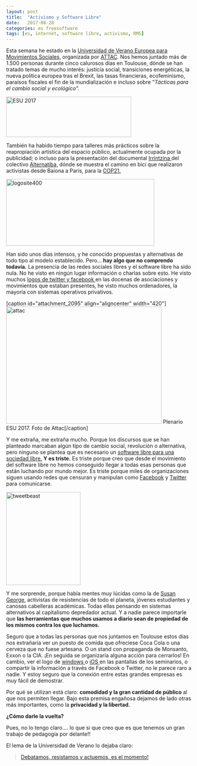 ```yaml
---
layout: post
title:  "Activismo y Software Libre"
date:   2017-08-28
categories: es freesoftware
tags: [es, internet, software libre, activismo, RMS]
---
```

Esta semana he estado en la <a href="https://www.esu2017.org/?lang=es" target="_blank" rel="noopener">Universidad de Verano Europea para Movimientos Sociales,</a> organizada por <a href="http://www.attac.es/" target="_blank" rel="noopener">ATTAC</a>. Nos hemos juntado más de 1.500 personas durante cinco calurosos días en Toulouse, dónde se han tratado temas de mucho interés: justicia social, transiciones energéticas, la nueva política europea tras el Brexit, las tasas financieras, ecofeminismo, paraísos fiscales el fin de la mundialización e incluso sobre "<em>Tácticas para el cambio social y ecológico".</em>

<a href="https://www.esu2017.org/" target="_blank" rel="noopener"><img class="aligncenter size-full wp-image-1994" src="https://izaroblog.files.wordpress.com/2017/08/c7fed5c9f405d42c6f97d549e505ba-e1503952964555.png?w=338" alt="ESU 2017" width="338" height="109" /></a>

También ha habido tiempo para talleres más prácticos sobre la reapropiación artística del espacio público, actualmente ocupada por la publicidad; o incluso para la presentación del documental <a href="http://www.irrintzina-le-film.com/" target="_blank" rel="noopener">Irrintzina </a>del colectivo <a href="https://alternatiba.eu/" target="_blank" rel="noopener">Alternatiba,</a> dónde se muestra el camino en bici que realizaron activistas desde Baiona a París, para la <a href="https://es.wikipedia.org/wiki/Conferencia_de_las_Naciones_Unidas_sobre_Cambio_Clim%C3%A1tico_2015" target="_blank" rel="noopener">COP21.</a>

<img class=" size-full wp-image-2020 aligncenter" src="https://izaroblog.files.wordpress.com/2017/08/logosite400.png" alt="logosite400" width="400" height="180" />

Han sido unos días intensos, y he conocido propuestas y alternativas de todo tipo al modelo establecido. Pero... <strong>hay algo que no comprendo todavía.</strong>
La presencia de las redes sociales libres y el software libre ha sido nula. No he visto en ningún lugar información o charlas sobre esto.
He visto muchos <a href="http://izaroblog.com/2017/06/26/escapando-de-las-redes/">logos de twitter y facebook </a>en las docenas de asociaciones y movimientos que estaban presentes, he visto muchos ordenadores, la mayoría con sistemas operativos privativos.

[caption id="attachment_2095" align="aligncenter" width="420"]<img class="alignnone  wp-image-2095" src="https://izaroblog.files.wordpress.com/2017/08/attac.jpg" alt="attac" width="420" height="316" /> Plenario ESU 2017. Foto de Attac[/caption]

Y me extraña, me extraña mucho. Porque los discursos que se han planteado marcaban algún tipo de cambio social, revolución o alternativa, pero ninguno se plantea que es necesario un <a href="http://izaroblog.com/2013/06/13/software-libre-para-una-sociedad-libre/">software libre para una sociedad libre.</a>
<strong>Y es triste.</strong>
Es triste porque creo que desde el movimiento del software libre no hemos conseguido llegar a todas esas personas que están luchando por mundo mejor. Es triste porque miles de organizaciones siguen usando redes que censuran y manipulan como <a href="https://stallman.org/facebook.html" target="_blank" rel="noopener">Facebook</a> y <a href="https://stallman.org/twitter.html" target="_blank" rel="noopener">Twitter </a>para comunicarse.

<img class=" size-full wp-image-2119 aligncenter" src="https://izaroblog.files.wordpress.com/2017/08/tweetbeast.png" alt="tweetbeast" width="201" height="251" />

Y me sorprende, porque había mentes muy lúcidas como la de <a href="https://es.wikipedia.org/wiki/Susan_George" target="_blank" rel="noopener">Susan George</a>, activistas de resistencias de todo el planeta, jóvenes estudiantes y canosas cabelleras académicas. Todas ellas pensando en sistemas alternativos al capitalismo depredador actual. Y a nadie parece importarle que <strong>las herramientas que muchos usamos a diario sean de propiedad de los mismos contra los que luchamos.</strong>

Seguro que a todas las personas que nos juntamos en Toulouse estos días nos extrañaría ver un puesto de comida que ofreciese Coca Cola o una cerveza que no fuese artesana. O un stand con propaganda de Monsanto, Exxon o la CIA.
¡En seguida se organizaría alguna acción para cerrarlos!
En cambio, ver el logo de <a href="https://stallman.org/microsoft.html" target="_blank" rel="noopener">windows </a>o <a href="https://stallman.org/apple.html" target="_blank" rel="noopener">iOS </a>en las pantallas de los seminarios, o compartir la información a través de Facebook o Twitter, no le parece raro a nadie. Y estoy seguro que la conexión entre estas grandes empresas es muy fácil de demostrar.

Por qué se utilizan está claro: <strong>comodidad y la gran cantidad de público</strong> al que nos permiten llegar. Bajo esta premisa engañosa dejamos de lado otras más importantes, como la <strong>privacidad y la libertad.</strong>

<strong>¿Cómo darle la vuelta?</strong>

Pues, no lo tengo claro.... lo que si que creo que es que tenemos un gran trabajo de pedagogía por delante!!

El lema de la Universidad de Verano lo dejaba claro:
<blockquote><a href="https://www.esu2017.org/local/cache-gd2/a8/b4a49fa4ec6145801f04a17ebdbeb4.png?1503956470" target="_blank" rel="noopener">Debatamos, resistamos y actuemos, es el momento!</a></blockquote>
